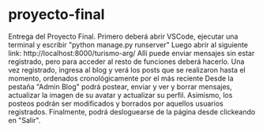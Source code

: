 # proyecto-final
Entrega del Proyecto Final.
Primero deberá abrir VSCode, ejecutar una terminal y escribir "python manage.py runserver"
Luego abrir al siguiente link: http://localhost:8000/turismo-arg/
Allí puede enviar mensajes sin estar registrado, pero para acceder al resto de funciones deberá hacerlo.
Una vez registrado, ingresa al blog y verá los posts que se realizaron hasta el momento, ordenados cronológicamente por el más reciente
Desde la pestaña "Admin Blog" podrá postear, enviar y ver y borrar mensajes, actualizar la imagen de su avatar y actualizar su perfil.
Asimismo, los posteos podrán ser modificados y borrados por aquellos usuarios registrados.
Finalmente, podrá desloguearse de la página desde clickeando en "Salir".
